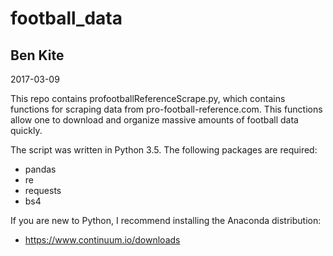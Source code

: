 # football_data

## Ben Kite

2017-03-09

This repo contains profootballReferenceScrape.py, which contains
functions for scraping data from pro-football-reference.com. This
functions allow one to download and organize massive amounts of
football data quickly.

The script was written in Python 3.5.
The following packages are required:
- pandas
- re
- requests
- bs4


If you are new to Python, I recommend installing the Anaconda distribution:
- https://www.continuum.io/downloads



